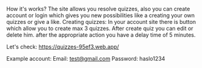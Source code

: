 How it's works?
The site allows you resolve quizzes, also you can create account or login which gives you new possibilities like a creating your own quizzes or give a like.
Creating quizzes: In your account site there is button which allow you to create max 3 quizzes. After create quiz you can edit or delete him.
after the appropriate action you have a delay time of 5 minutes. <br />

Let's check: https://quizzes-95ef3.web.app/ <br />

Example account: 
Email: test@gmail.com
Password: haslo1234
